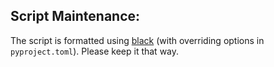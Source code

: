 ## Script Maintenance:
The script is formatted using [black](https://pypi.org/project/black/) (with overriding options in `pyproject.toml`). Please keep it that way.